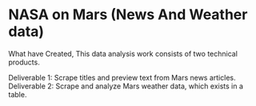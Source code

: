 # NASA on Mars (News And Weather data)

What have Created,
This data analysis work consists of two technical products. 
  
Deliverable 1: Scrape titles and preview text from Mars news articles.
Deliverable 2: Scrape and analyze Mars weather data, which exists in a table.
